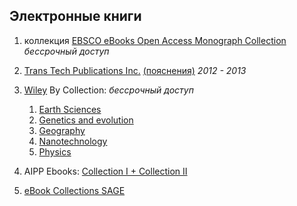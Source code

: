 <div class="resbnc-block" id="a5">

## Электронные книги

1. коллекция [EBSCO eBooks Open Access Monograph Collection](https://search.ebscohost.com/login.aspx?authtype=ip,uid&custid=s6479228&groupid=main&profile=ehost&defaultdb=e001mww)
_бессрочный доступ_

2. [Trans Tech Publications Inc.](https://www.scientific.net/) [(пояснения)](/more/i31.html)
_2012 - 2013_

3. [Wiley](http://onlinelibrary.wiley.com/) By Collection:
_бессрочный доступ_
    1. [Earth Sciences](http://www.benran.ru/wiley/earth.htm)
    2. [Genetics and evolution](http://www.benran.ru/wiley/gen.htm)
    3. [Geography](http://www.benran.ru/wiley/geogr.htm)
    4. [Nanotechnology](http://www.benran.ru/wiley/nano.htm)
    5. [Physics](http://www.benran.ru/wiley/phys.htm)

4. AIPP Ebooks: [Collection I + Collection II](https://www.scitation.org/ebooks)

5. [eBook Collections SAGE](https://sk.sagepub.com/books/discipline)
</div>
